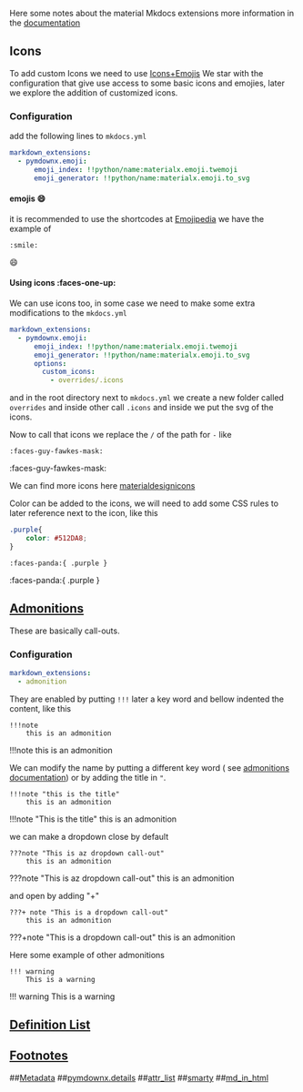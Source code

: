 
Here some notes about the material Mkdocs extensions
more information in the [documentation](https://squidfunk.github.io/mkdocs-material/setup/extensions/python-markdown/)

## Icons

To add custom Icons we need to use [Icons+Emojis](https://squidfunk.github.io/mkdocs-material/reference/icons-emojis/)
We star with the configuration that give use access to some basic icons and emojies, later we explore the addition of
customized icons.

### Configuration 
add the following lines to `mkdocs.yml`
```yaml
markdown_extensions:
  - pymdownx.emoji:
      emoji_index: !!python/name:materialx.emoji.twemoji
      emoji_generator: !!python/name:materialx.emoji.to_svg
```
#### emojis :smile: 
it is recommended to use the shortcodes at [Emojipedia](https://emojipedia.org/twitter/)
we have the example of
```
:smile:
```
:smile:

#### Using icons :faces-one-up:
We can use icons too, in some case we need to make some extra modifications to the `mkdocs.yml`
```yaml
markdown_extensions:
  - pymdownx.emoji:
      emoji_index: !!python/name:materialx.emoji.twemoji
      emoji_generator: !!python/name:materialx.emoji.to_svg
      options:
        custom_icons:
          - overrides/.icons
```
and in the root directory next to `mkdocs.yml` we create a new folder called `overrides` and inside other call `.icons`
and inside we put the svg of the icons.

Now to call that icons we replace the `/` of the path for `-` like
```
:faces-guy-fawkes-mask:
```
:faces-guy-fawkes-mask:

We can find more icons here [materialdesignicons](https://materialdesignicons.com/)

Color can be added to the icons, we will need to add some CSS rules to later reference next to the icon, like this 
```CSS
.purple{
    color: #512DA8;
}
```
```
:faces-panda:{ .purple }
```
:faces-panda:{ .purple }

## [Admonitions](https://squidfunk.github.io/mkdocs-material/reference/admonitions/#supported-types)

These are basically call-outs. 

### Configuration
```yaml
markdown_extensions:
  - admonition
```

They are enabled by putting `!!!` later a key word
and bellow indented the content, like this 

```
!!!note
    this is an admonition
```

!!!note
    this is an admonition

We can modify the name by putting a different key word ( see [admonitions documentation](https://squidfunk.github.io/mkdocs-material/reference/admonitions/#supported-types))
or by adding the title in `"`.

```
!!!note "this is the title"
    this is an admonition
```
!!!note "This is the title"
    this is an admonition

we can make a dropdown close by default 

```
???note "This is az dropdown call-out"
    this is an admonition
```

???note "This is az dropdown call-out"
    this is an admonition

and open by adding "+"

```
???+ note "This is a dropdown call-out"
    this is an admonition
```

???+note "This is a dropdown call-out"
    this is an admonition

Here some example of other admonitions

```
!!! warning
    This is a warning 
```
!!! warning
    This is a warning 


<!--- 
TODO: add extensions
1. definition list  useful for projects
2. Footnotes.
3. Metadata.
4. pymdownx.details.
5. attr_list.
6. smarty.
7. md_in_html.
--->

## [Definition List](https://squidfunk.github.io/mkdocs-material/reference/lists/)

## [Footnotes](https://squidfunk.github.io/mkdocs-material/reference/footnotes/#adding-footnote-references)

##[Metadata]()
##[pymdownx.details]()
##[attr_list]()
##[smarty]()
##[md_in_html]()
